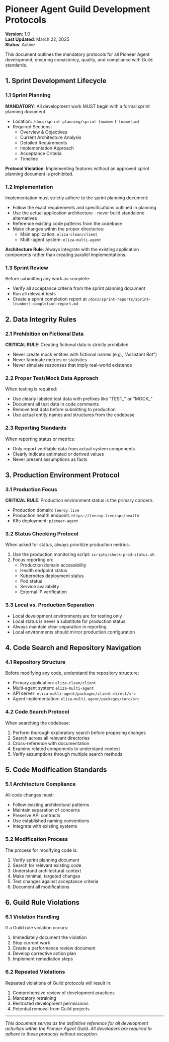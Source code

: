 # Pioneer Agent Guild Development Protocols

**Version**: 1.0  
**Last Updated**: March 22, 2025  
**Status**: Active  

This document outlines the mandatory protocols for all Pioneer Agent development, ensuring consistency, quality, and compliance with Guild standards.

## 1. Sprint Development Lifecycle

### 1.1 Sprint Planning

**MANDATORY**: All development work MUST begin with a formal sprint planning document.

- Location: `/docs/sprint-planning/sprint-[number]-[name].md`
- Required Sections:
  - Overview & Objectives
  - Current Architecture Analysis
  - Detailed Requirements
  - Implementation Approach
  - Acceptance Criteria
  - Timeline

**Protocol Violation**: Implementing features without an approved sprint planning document is prohibited.

### 1.2 Implementation

Implementation must strictly adhere to the sprint planning document:

- Follow the exact requirements and specifications outlined in planning
- Use the actual application architecture - never build standalone alternatives
- Reference existing code patterns from the codebase
- Make changes within the proper directories:
  - Main application: `eliza-clean/client` 
  - Multi-agent system: `eliza-multi-agent`

**Architecture Rule**: Always integrate with the existing application components rather than creating parallel implementations.

### 1.3 Sprint Review

Before submitting any work as complete:

- Verify all acceptance criteria from the sprint planning document
- Run all relevant tests
- Create a sprint completion report at `/docs/sprint-reports/sprint-[number]-completion-report.md`

## 2. Data Integrity Rules

### 2.1 Prohibition on Fictional Data

**CRITICAL RULE**: Creating fictional data is strictly prohibited.

- Never create mock entities with fictional names (e.g., "Assistant Bot")
- Never fabricate metrics or statistics
- Never simulate responses that imply real-world existence

### 2.2 Proper Test/Mock Data Approach

When testing is required:

- Use clearly labeled test data with prefixes like "TEST_" or "MOCK_"
- Document all test data in code comments
- Remove test data before submitting to production
- Use actual entity names and structures from the codebase

### 2.3 Reporting Standards

When reporting status or metrics:

- Only report verifiable data from actual system components
- Clearly indicate estimated or derived values
- Never present assumptions as facts

## 3. Production Environment Protocol

### 3.1 Production Focus

**CRITICAL RULE**: Production environment status is the primary concern.

- Production domain: `leeroy.live`
- Production health endpoint: `https://leeroy.live/api/health`
- K8s deployment: `pioneer-agent` 

### 3.2 Status Checking Protocol

When asked for status, always prioritize production metrics:

1. Use the production monitoring script: `scripts/check-prod-status.sh`
2. Focus reporting on:
   - Production domain accessibility
   - Health endpoint status
   - Kubernetes deployment status
   - Pod status
   - Service availability
   - External IP verification

### 3.3 Local vs. Production Separation

- Local development environments are for testing only
- Local status is never a substitute for production status
- Always maintain clear separation in reporting
- Local environments should mirror production configuration

## 4. Code Search and Repository Navigation

### 4.1 Repository Structure

Before modifying any code, understand the repository structure:

- Primary application: `eliza-clean/client`
- Multi-agent system: `eliza-multi-agent`
- API server: `eliza-multi-agent/packages/client-direct/src`
- Agent implementation: `eliza-multi-agent/packages/core/src`

### 4.2 Code Search Protocol

When searching the codebase:

1. Perform thorough exploratory search before proposing changes
2. Search across all relevant directories
3. Cross-reference with documentation
4. Examine related components to understand context
5. Verify assumptions through multiple search methods

## 5. Code Modification Standards

### 5.1 Architecture Compliance

All code changes must:

- Follow existing architectural patterns
- Maintain separation of concerns
- Preserve API contracts
- Use established naming conventions
- Integrate with existing systems

### 5.2 Modification Process

The process for modifying code is:

1. Verify sprint planning document
2. Search for relevant existing code
3. Understand architectural context
4. Make minimal, targeted changes
5. Test changes against acceptance criteria
6. Document all modifications

## 6. Guild Rule Violations

### 6.1 Violation Handling

If a Guild rule violation occurs:

1. Immediately document the violation
2. Stop current work
3. Create a performance review document
4. Develop corrective action plan
5. Implement remediation steps

### 6.2 Repeated Violations

Repeated violations of Guild protocols will result in:

1. Comprehensive review of development practices
2. Mandatory retraining
3. Restricted development permissions
4. Potential removal from Guild projects

---

*This document serves as the definitive reference for all development activities within the Pioneer Agent Guild. All developers are required to adhere to these protocols without exception.*
